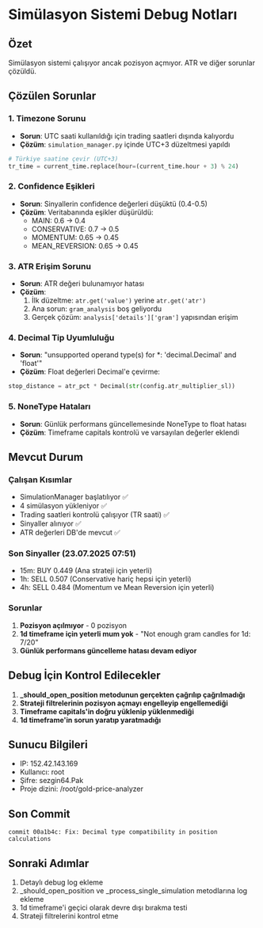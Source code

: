 # Simülasyon Sistemi Debug Notları

## Özet
Simülasyon sistemi çalışıyor ancak pozisyon açmıyor. ATR ve diğer sorunlar çözüldü.

## Çözülen Sorunlar

### 1. Timezone Sorunu
- **Sorun**: UTC saati kullanıldığı için trading saatleri dışında kalıyordu
- **Çözüm**: `simulation_manager.py` içinde UTC+3 düzeltmesi yapıldı
```python
# Türkiye saatine çevir (UTC+3)
tr_time = current_time.replace(hour=(current_time.hour + 3) % 24)
```

### 2. Confidence Eşikleri
- **Sorun**: Sinyallerin confidence değerleri düşüktü (0.4-0.5)
- **Çözüm**: Veritabanında eşikler düşürüldü:
  - MAIN: 0.6 → 0.4
  - CONSERVATIVE: 0.7 → 0.5
  - MOMENTUM: 0.65 → 0.45
  - MEAN_REVERSION: 0.65 → 0.45

### 3. ATR Erişim Sorunu
- **Sorun**: ATR değeri bulunamıyor hatası
- **Çözüm**: 
  1. İlk düzeltme: `atr.get('value')` yerine `atr.get('atr')`
  2. Ana sorun: `gram_analysis` boş geliyordu
  3. Gerçek çözüm: `analysis['details']['gram']` yapısından erişim

### 4. Decimal Tip Uyumluluğu
- **Sorun**: "unsupported operand type(s) for *: 'decimal.Decimal' and 'float'"
- **Çözüm**: Float değerleri Decimal'e çevirme:
```python
stop_distance = atr_pct * Decimal(str(config.atr_multiplier_sl))
```

### 5. NoneType Hataları
- **Sorun**: Günlük performans güncellemesinde NoneType to float hatası
- **Çözüm**: Timeframe capitals kontrolü ve varsayılan değerler eklendi

## Mevcut Durum

### Çalışan Kısımlar
- SimulationManager başlatılıyor ✅
- 4 simülasyon yükleniyor ✅
- Trading saatleri kontrolü çalışıyor (TR saati) ✅
- Sinyaller alınıyor ✅
- ATR değerleri DB'de mevcut ✅

### Son Sinyaller (23.07.2025 07:51)
- 15m: BUY 0.449 (Ana strateji için yeterli)
- 1h: SELL 0.507 (Conservative hariç hepsi için yeterli)
- 4h: SELL 0.484 (Momentum ve Mean Reversion için yeterli)

### Sorunlar
1. **Pozisyon açılmıyor** - 0 pozisyon
2. **1d timeframe için yeterli mum yok** - "Not enough gram candles for 1d: 7/20"
3. **Günlük performans güncelleme hatası devam ediyor**

## Debug İçin Kontrol Edilecekler

1. **_should_open_position metodunun gerçekten çağrılıp çağrılmadığı**
2. **Strateji filtrelerinin pozisyon açmayı engelleyip engellemediği**
3. **Timeframe capitals'in doğru yüklenip yüklenmediği**
4. **1d timeframe'in sorun yaratıp yaratmadığı**

## Sunucu Bilgileri
- IP: 152.42.143.169
- Kullanıcı: root
- Şifre: sezgin64.Pak
- Proje dizini: /root/gold-price-analyzer

## Son Commit
```
commit 00a1b4c: Fix: Decimal type compatibility in position calculations
```

## Sonraki Adımlar
1. Detaylı debug log ekleme
2. _should_open_position ve _process_single_simulation metodlarına log ekleme
3. 1d timeframe'i geçici olarak devre dışı bırakma testi
4. Strateji filtrelerini kontrol etme